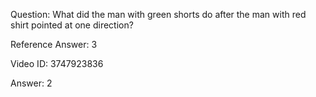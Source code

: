 Question: What did the man with green shorts do after the man with red shirt pointed at one direction?

Reference Answer: 3

Video ID: 3747923836

Answer: 2


